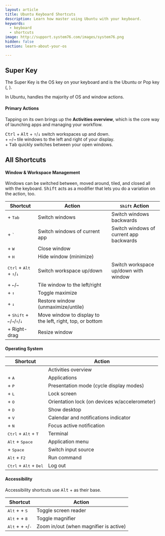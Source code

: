 ```yaml
---
layout: article
title: Ubuntu Keyboard Shortcuts
description: Learn how master using Ubuntu with your keyboard.
keywords:
  - keyboard
  - shortcuts
image: http://support.system76.com/images/system76.png
hidden: false
section: learn-about-your-os

---
```


## Super Key

The Super Key is the OS key on your keyboard and is the Ubuntu or Pop key (<kbd><i class="fl-ubuntu"></i></kbd>, <kbd><span class="fl-pop-key"></span></kbd>).

In Ubuntu, <kbd><span class="fl-ubuntu"></span></kbd> handles the majority of OS and window actions.

#### Primary Actions

Tapping <kbd><span class="fl-ubuntu"></span></kbd> on its own brings up the **Activities overview**, which is the core way of launching apps and managing your workflow.

<kbd>Ctrl</kbd> + <kbd>Alt</kbd> + <kbd>↑</kbd>/<kbd>↓</kbd> switch workspaces up and down.  
<kbd><span class="fl-ubuntu"></span></kbd> + <kbd>←</kbd>/<kbd>→</kbd> tile windows to the left and right of your display.  
<kbd><span class="fl-ubuntu"></span></kbd> + <kbd>Tab</kbd> quickly switches between your open windows.  

## All Shortcuts

#### Window & Workspace Management

Windows can be switched between, moved around, tiled, and closed all with the keyboard. <kbd>Shift</kbd> acts as a modifier that lets you do a variation on the action, too.

| Shortcut | Action  | <kbd>Shift</kbd> Action |
| -------- | --------- | ------ |
| <kbd><span class="fl-ubuntu"></span></kbd> + <kbd>Tab</kbd> | Switch windows | Switch windows backwards |
| <kbd><span class="fl-ubuntu"></span></kbd> + <kbd>`</kbd> | Switch windows of current app | Switch windows of current app backwards |
| <kbd><span class="fl-ubuntu"></span></kbd> + <kbd>W</kbd> | Close window | |
| <kbd><span class="fl-ubuntu"></span></kbd> + <kbd>H</kbd> | Hide window (minimize) | |
| <kbd>Ctrl</kbd> + <kbd>Alt</kbd> + <kbd>↑</kbd>/<kbd>↓</kbd> | Switch workspace up/down | Switch workspace up/down with window |
| <kbd><span class="fl-ubuntu"></span></kbd> + <kbd>←</kbd>/<kbd>→</kbd> | Tile window to the left/right | |
| <kbd><span class="fl-ubuntu"></span></kbd> + <kbd>↑</kbd> | Toggle maximize | |
| <kbd><span class="fl-ubuntu"></span></kbd> + <kbd>↓</kbd> | Restore window (unmaximize/untile) | |
| <kbd><span class="fl-ubuntu"></span></kbd> + <kbd>Shift</kbd> + <kbd>←</kbd>/<kbd>→</kbd>/<kbd>↑</kbd>/<kbd>↓</kbd> | Move window to display to the left, right, top, or bottom | |
| <kbd><span class="fl-ubuntu"></span></kbd> + Right-drag | Resize window | |

#### Operating System

| Shortcut | Action |
| -------- | ------ |
| <kbd><span class="fl-ubuntu"></span></kbd> | Activities overview |
| <kbd><span class="fl-ubuntu"></span></kbd> + <kbd>A</kbd> | Applications |
| <kbd><span class="fl-ubuntu"></span></kbd> + <kbd>P</kbd> | Presentation mode (cycle display modes) |
| <kbd><span class="fl-ubuntu"></span></kbd> + <kbd>L</kbd> | Lock screen |
| <kbd><span class="fl-ubuntu"></span></kbd> + <kbd>O</kbd> | Orientation lock (on devices w/accelerometer) |
| <kbd><span class="fl-ubuntu"></span></kbd> + <kbd>D</kbd> | Show desktop |
| <kbd><span class="fl-ubuntu"></span></kbd> + <kbd>V</kbd> | Calendar and notifications indicator |
| <kbd><span class="fl-ubuntu"></span></kbd> + <kbd>N</kbd> | Focus active notification |
| <kbd>Ctrl</kbd> + <kbd>Alt</kbd> + <kbd>T</kbd> | Terminal |
| <kbd>Alt</kbd> + <kbd>Space</kbd> | Application menu |
| <kbd><span class="fl-ubuntu"></span></kbd> + <kbd>Space</kbd> | Switch input source |
| <kbd>Alt</kbd> + <kbd>F2</kbd> | Run command |
| <kbd>Ctrl</kbd> + <kbd>Alt</kbd> + <kbd>Del</kbd> | Log out |

#### Accessibility

Accessibility shortcuts use <kbd>Alt</kbd> + <kbd><span class="fl-ubuntu"></span></kbd> as their base.

| Shortcut | Action |
| -------- | ------ |
| <kbd>Alt</kbd> + <kbd><span class="fl-ubuntu"></span></kbd> + <kbd>S</kbd> | Toggle screen reader |
| <kbd>Alt</kbd> + <kbd><span class="fl-ubuntu"></span></kbd> + <kbd>8</kbd> | Toggle magnifier |
| <kbd>Alt</kbd> + <kbd><span class="fl-ubuntu"></span></kbd> + <kbd>+</kbd>/<kbd>-</kbd> | Zoom in/out (when magnifier is active) |
